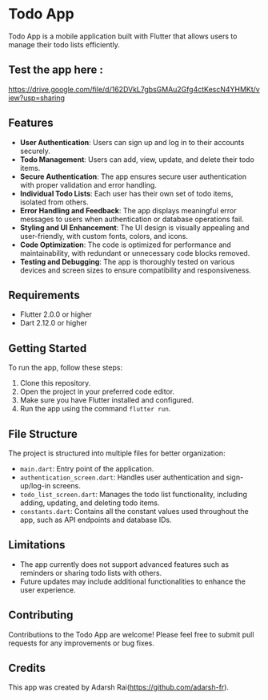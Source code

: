 # Todo App

Todo App is a mobile application built with Flutter that allows users to manage their todo lists efficiently.

## Test the app here : 
https://drive.google.com/file/d/162DVkL7gbsGMAu2Gfg4ctKescN4YHMKt/view?usp=sharing

## Features
- **User Authentication**: Users can sign up and log in to their accounts securely.
- **Todo Management**: Users can add, view, update, and delete their todo items.
- **Secure Authentication**: The app ensures secure user authentication with proper validation and error handling.
- **Individual Todo Lists**: Each user has their own set of todo items, isolated from others.
- **Error Handling and Feedback**: The app displays meaningful error messages to users when authentication or database operations fail.
- **Styling and UI Enhancement**: The UI design is visually appealing and user-friendly, with custom fonts, colors, and icons.
- **Code Optimization**: The code is optimized for performance and maintainability, with redundant or unnecessary code blocks removed.
- **Testing and Debugging**: The app is thoroughly tested on various devices and screen sizes to ensure compatibility and responsiveness.

## Requirements
- Flutter 2.0.0 or higher
- Dart 2.12.0 or higher

## Getting Started
To run the app, follow these steps:
1. Clone this repository.
2. Open the project in your preferred code editor.
3. Make sure you have Flutter installed and configured.
4. Run the app using the command `flutter run`.

## File Structure
The project is structured into multiple files for better organization:
- `main.dart`: Entry point of the application.
- `authentication_screen.dart`: Handles user authentication and sign-up/log-in screens.
- `todo_list_screen.dart`: Manages the todo list functionality, including adding, updating, and deleting todo items.
- `constants.dart`: Contains all the constant values used throughout the app, such as API endpoints and database IDs.

## Limitations
- The app currently does not support advanced features such as reminders or sharing todo lists with others.
- Future updates may include additional functionalities to enhance the user experience.

## Contributing
Contributions to the Todo App are welcome! Please feel free to submit pull requests for any improvements or bug fixes.

## Credits
This app was created by Adarsh Rai(https://github.com/adarsh-fr).
